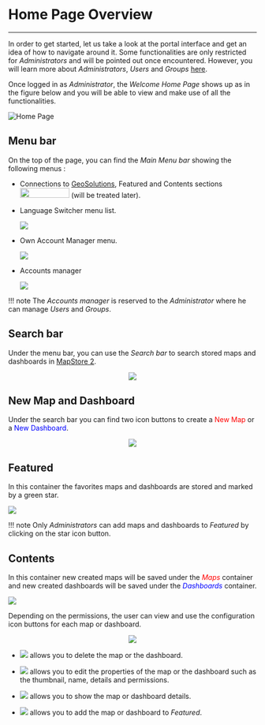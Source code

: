 # Home Page Overview
*******************

In order to get started, let us take a look at the portal interface and get an idea of how to navigate around it. Some functionalities are only restricted for
*Administrators* and will be pointed out once encountered. However, you will learn more about *Administrators*, *Users* and *Groups* [here](managing-admin.md).

Once logged in as *Administrator*, the *Welcome Home Page* shows up as in the figure below and you will be able to view and make use of all the functionalities.

 <img src="../img/home-page.jpg" style="" alt="Home Page" class="center" />

Menu bar
--------
On the top of the page, you can find the *Main Menu bar* showing the following menus :

* Connections to [GeoSolutions](https://www.geo-solutions.it/), Featured and Contents sections <img src="../img/connections.jpg" style="width:100px;height:20px;" /> (will be treated later).

* Language Switcher menu list.

    <img src="../img/language-switcher.jpg" style="max-width:200px;" />

* Own Account Manager menu.

    <img src="../img/own-account.jpg" style="max-width:200px;"  />

* Accounts manager

    <img src="../img/manage-accounts.jpg" style="max-width:200px;" />


!!! note
    The *Accounts manager* is reserved to the *Administrator* where he can manage *Users* and *Groups*.



Search bar
------------

Under the menu bar, you can use the *Search bar* to search stored maps and dashboards in [MapStore 2](https://mapstore2.geo-solutions.it/mapstore/#/).

  <p align = "center" > <img src="../img/search-bar.jpg" style="max-width:500px;" /></p>

New Map and Dashboard
---------------------
Under the search bar you can find two icon buttons to create a <span style="color:red">New Map</span> or a <span style="color:blue">New Dashboard</span>.

<p align = "center" ><img src="../img/map-dash.jpg" style="max-width:700px;" /></p>

Featured
--------
In this container the favorites maps and dashboards are stored and marked by a green star.

<img src="../img/featured.jpg" style="max-width:600px;" />

!!! note
    Only *Administrators* can add maps and dashboards to *Featured* by clicking on the star icon button.



Contents
--------
In this container new created maps will be saved under the <span style="color:red">*Maps* </span>container and new created dashboards will be saved under the <span style="color:blue">*Dashboards* </span>container.

<img src="../img/contents.jpg" style="max-width:610px;" />

Depending on the permissions, the user can view and use the configuration icon buttons for each map or dashboard.

<p align = "center" ><img src="../img/config.jpg" style="max-width:600px;" /></p>

* <img src="../img/delete.jpg" /> allows you to delete the map or the dashboard.



* <img src="../img/properties.jpg" /> allows you to edit the properties of the map or the dashboard such as the thumbnail, name, details and permissions.


* <img src="../img/details.jpg" /> allows you to show the map or dashboard details.

* <img src="../img/add-featured.jpg" /> allows you to add the map or dashboard to *Featured*.
